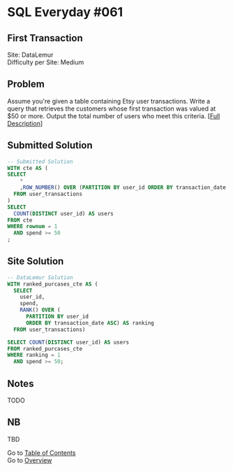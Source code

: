 # SQL Everyday \#061

## First Transaction

Site: DataLemur\
Difficulty per Site: Medium

## Problem

Assume you're given a table containing Etsy user transactions. Write a query that retrieves the customers whose first transaction was valued at $50 or more. Output the total number of users who meet this criteria. [[Full Description](https://datalemur.com/questions/sql-first-transaction)]

## Submitted Solution

```sql
-- Submitted Solution
WITH cte AS (
SELECT
    *
    ,ROW_NUMBER() OVER (PARTITION BY user_id ORDER BY transaction_date ASC) AS rownum
  FROM user_transactions
)
SELECT
  COUNT(DISTINCT user_id) AS users
FROM cte
WHERE rownum = 1
  AND spend >= 50
;
```

## Site Solution

```sql
-- DataLemur Solution 
WITH ranked_purcases_cte AS (
  SELECT 
    user_id, 
    spend, 
    RANK() OVER (
      PARTITION BY user_id 
      ORDER BY transaction_date ASC) AS ranking 
  FROM user_transactions) 

SELECT COUNT(DISTINCT user_id) AS users
FROM ranked_purcases_cte 
WHERE ranking = 1 
  AND spend >= 50;
```

## Notes

TODO

## NB

TBD

Go to [Table of Contents](/README.md#contents)\
Go to [Overview](/README.md)
